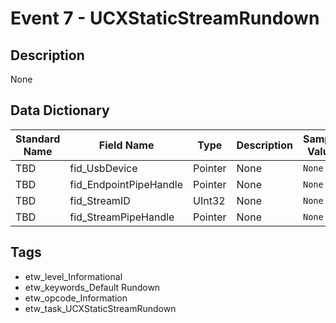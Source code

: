# Event 7 - UCXStaticStreamRundown

## Description
None

## Data Dictionary
|Standard Name|Field Name|Type|Description|Sample Value|
|---|---|---|---|---|
|TBD|fid_UsbDevice|Pointer|None|`None`|
|TBD|fid_EndpointPipeHandle|Pointer|None|`None`|
|TBD|fid_StreamID|UInt32|None|`None`|
|TBD|fid_StreamPipeHandle|Pointer|None|`None`|

## Tags
* etw_level_Informational
* etw_keywords_Default Rundown
* etw_opcode_Information
* etw_task_UCXStaticStreamRundown